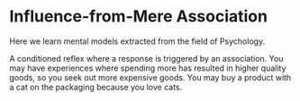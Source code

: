 # Influence-from-Mere Association

Here we learn mental models extracted from the field of Psychology. 

A conditioned reflex where a response is triggered by an association. You may have experiences where spending more has resulted in higher quality goods, so you seek out more expensive goods. You may buy a product with a cat on the packaging because you love cats.